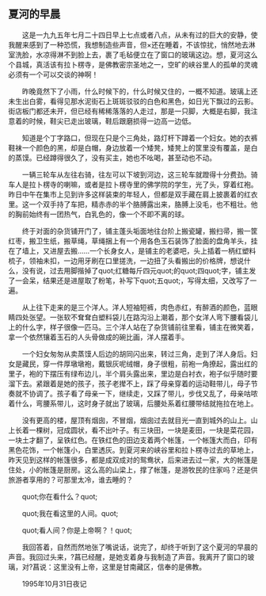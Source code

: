   

## 夏河的早晨

　　这是一九九五年七月二十四日早上七点或者八点，从未有过的巨大的安静，使我醒来感到了一种恐慌，我想制造些声音，但×还在睡着，不该惊扰，悄然地去淋室洗脸，水凉得淋不到脸上去，裹了毛毡便立在了窗口的玻璃这边。想，夏河这么个县城，真活该有拉卜楞寺，是佛教密宗圣地之一，空旷的峡谷里人的孤单的灵魂必须有一个可以交谈的神啊！

　　昨晚竟然下了小雨，什么时候下的，什么时候又住的，一概不知道。玻璃上还未生出白雾，看得见那水泥街石上斑斑驳驳的白色和黑色，如日光下飘过的云影。街店板门都还未开，但已经有稀稀落落的人走过，那是一只脚，大概是右脚，我注意着的时候，鞋尖已走出玻璃，鞋后跟磨损得一边高一边低。

　　知道是个丁字路口，但现在只是个三角处，路灯杆下蹲着一个妇女。她的衣裤鞋袜一个颜色的黑，却是白帽，身边放着一个矮凳，矮凳上的筐里没有覆盖，是白的蒸馍。已经蹲得很久了，没有买主，她也不吆喝，甚至动也不动。

　　一辆三轮车从左往右骑，往左可以下坡到河边，这三轮车就蹬得十分费劲。骑车人是拉卜楞寺的喇嘛，或者是拉卜楞寺里的佛学院的学生，光了头，穿着红袍。昨日中午在集市上见到许多这样装束的年轻人，但都是双手藏在肩上披裹着的红衣里。这一个双手持了车把，精赤赤的半个胳膊露出来，胳膊上没毛，也不粗壮。他的胸前始终有一团热气，白乳色的，像一个不即不离的球。

　　终于对面的杂货铺开门了，铺主蓬头垢面地往台阶上搬瓷罐，搬扫帚，搬一筐红枣，搬卫生纸，搬草绳，草绳捆上有一个用各色玉石装饰了脸面的盘角羊头，挂在了墙上，又进屋去搬……一个长身女人，是铺主的老婆吧，头上插着一柄红塑料梳子，领袖未扣，一边用牙刷在口里搓洗，一边扭了头看搬出的价格牌，想说什么，没有说，过去用脚揩掉了quot;红糖每斤四元quot;的quot;四quot;字，铺主发了一会呆，结果还是进屋取了粉笔，补写下quot;五quot;，写得太细，又改写了一遍。

　　从上往下走来的是三个洋人。洋人短袖短裤，肉色赤红，有醉酒的颜色，蓝眼睛四处张望。一张软不耷耷白塑料袋儿在路沟沿上潮着，那个女洋人弯下腰看袋儿上的什么字，样子很像一匹马。三个洋人站在了杂货铺前往里看，铺主在微笑着，拿一个依然镶着玉石的人头骨做成的碗比画，洋人摆着手。

　　一个妇女匆匆从卖蒸馍人后边的胡同闪出来，转过三角，走到了洋人身后。妇女是藏民，穿一件厚墩墩袍，戴银灰呢绒帽，身子很粗，前袍一角撩起，露出红的里子，袍的下摆压有绿布边儿，半个肩头露出来，里边是白衬衣，袍子似乎随时要溜下去。紧跟着是她的孩子，孩子老撵不上，踩了母亲穿着的运动鞋带儿，母子节奏就不协调了。孩子看了母亲一下，继续走，又踩了带儿，步伐又乱了，母亲咕哝着什么，弯腰系带儿，这时身子就出了玻璃，后腰处系着红腰带结就拖拉在地上。

　　没有更高的楼，屋顶有烟囱，不冒烟，烟囱过去就目光一直到城外的山上。山上长着一棵树，冠成圆状，看不出叶子。有三块田，一块是麦田，一块是菜花园，一块土才翻了，呈铁红色。在铁红色的田边支着两个帐篷，一个帐篷大而白，印有黑色花饰，一个帐篷小，白里透灰。到夏河来的峡谷里和拉卜楞寺过去的草地上，昨天见到这样的帐篷很多，都是成双成对的鸳鸯状，后来进去过一家，大的帐篷是住处，小的帐篷是厨房。这么高的山梁上，撑了帐篷，是游牧民的住家吗？还是供旅游者享用的？可那里太冷，谁去睡的？

　　quot;你在看什么？quot;

　　quot;我在看这里的人间。quot;

　　quot;看人间？你是上帝啊？！quot;

　　我回答着，自然而然地张了嘴说话，说完了，却终于听到了这个夏河的早晨的声音。我回过头来，?菖已经醒，是她支着身与我制造了声音。我离开了窗口的玻璃，对?菖说：这里没有上帝，这里是甘南藏区，信奉的是佛教。

　　1995年10月31日夜记
